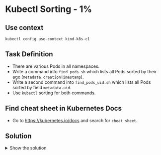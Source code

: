 # Kubectl Sorting - 1%

## Use context

```shell
kubectl config use-context kind-k8s-c1
```

## Task Definition

- There are various Pods in all namespaces.
- Write a command into `find_pods.sh` which lists all Pods sorted by their age (`metadata.creationTimestamp`).
- Write a second command into `find_pods_uid.sh` which lists all Pods sorted by field `metadata.uid`.
- Use `kubectl` sorting for both commands.

## Find cheat sheet in Kubernetes Docs

- Go to https://kubernetes.io/docs and search for `cheat sheet`.

## Solution

<details>
  <summary>Show the solution</summary>

### Create the first command

```shell
echo 'kubectl get pods -A --sort-by=.metadata.creationTimestamp' > find_pods.sh
chmod u+x find_pods.sh
```

#### Validate the find_pods.sh command

```shell
./find_pods.sh
NAMESPACE            NAME                                        READY   STATUS    RESTARTS   AGE
kube-system          etcd-cka-control-plane                      1/1     Running   0          38m
kube-system          kube-scheduler-cka-control-plane            1/1     Running   0          38m
kube-system          kube-apiserver-cka-control-plane            1/1     Running   0          38m
kube-system          kube-controller-manager-cka-control-plane   1/1     Running   0          38m
kube-system          kindnet-x7xwx                               1/1     Running   0          38m
kube-system          kube-proxy-5v2b7                            1/1     Running   0          38m
kube-system          coredns-76f75df574-crf8j                    1/1     Running   0          38m
kube-system          coredns-76f75df574-pfc4l                    1/1     Running   0          38m
local-path-storage   local-path-provisioner-6f8956fb48-6ht9m     1/1     Running   0          38m
default              ready-if-service-ready                      1/1     Running   0          31m
default              am-i-ready                                  1/1     Running   0          23m
```

### Create the second command

```shell
echo 'kubectl get pods -A --sort-by=.metadata.uid' > find_pods_uid.sh
chmod u+x find_pods_uid.sh
```

#### Validate the find_pods_uid.sh command

```shell
./find_pods_uid.sh
NAMESPACE            NAME                                        READY   STATUS    RESTARTS   AGE
kube-system          kube-controller-manager-cka-control-plane   1/1     Running   0          44m
kube-system          kindnet-x7xwx                               1/1     Running   0          43m
kube-system          kube-proxy-5v2b7                            1/1     Running   0          43m
kube-system          kube-scheduler-cka-control-plane            1/1     Running   0          44m
default              am-i-ready                                  1/1     Running   0          28m
kube-system          etcd-cka-control-plane                      1/1     Running   0          44m
kube-system          coredns-76f75df574-crf8j                    1/1     Running   0          43m
default              ready-if-service-ready                      1/1     Running   0          36m
kube-system          coredns-76f75df574-pfc4l                    1/1     Running   0          43m
local-path-storage   local-path-provisioner-6f8956fb48-6ht9m     1/1     Running   0          43m
kube-system          kube-apiserver-cka-control-plane            1/1     Running   0          44m
```
</details>

